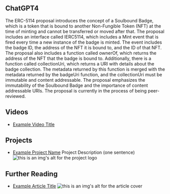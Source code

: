 ## ChatGPT4

The ERC-5114 proposal introduces the concept of a Soulbound Badge, which is a token that is bound to another Non-Fungible Token (NFT) at the time of minting and cannot be transferred or moved after that. The proposal includes an interface called IERC5114, which includes a Mint event that is fired every time a new instance of the badge is minted. The event includes the badge ID, the address of the NFT it is bound to, and the ID of that NFT. The proposal also includes a function called ownerOf, which returns the address of the NFT that the badge is bound to. Additionally, there is a function called collectionUri, which returns a URI with details about the badge collection. The metadata returned by this function is merged with the metadata returned by the badgeUri function, and the collectionUri must be immutable and content addressable. The proposal emphasizes the immutability of the Soulbound Badge and the importance of content addressable URIs. The proposal is currently in the process of being peer-reviewed.

## Videos

- [Example Video Title](https://www.youtube.com/watch?v=TDGq4aeevgY)

## Projects

- [Example Project Name](https://xxxx.xxx/xxxxx) Project Description (one sentence) ![this is an img's alt for the project logo](https://xxxx.xxx/project-logo.xxx)

## Further Reading

- [Example Article Title](https://xxxx.xxx/xxxxx) ![this is an img's alt for the article cover](https://xxxx.xxx/article-cover.xxx)
